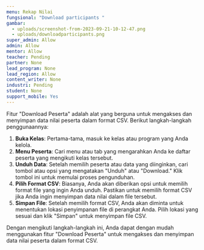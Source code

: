 ```yaml
---
menu: Rekap Nilai
fungsional: "Download participants "
gambar:
  - uploads/screenshot-from-2023-09-21-10-12-47.png
  - uploads/downloadparticipants.png
super_admin: Allow
admin: Allow
mentor: Allow
teacher: Pending
partner: None
lead_program: None
lead_region: Allow
content_writer: None
industri: Pending
student: None
support_mobile: Yes
---
```

Fitur "Download Peserta" adalah alat yang berguna untuk mengakses dan menyimpan data nilai peserta dalam format CSV. Berikut langkah-langkah penggunaannya:

1. **Buka Kelas**: Pertama-tama, masuk ke kelas atau program yang Anda kelola.
2. **Menu Peserta**: Cari menu atau tab yang mengarahkan Anda ke daftar peserta yang mengikuti kelas tersebut.
3. **Unduh Data**: Setelah memilih peserta atau data yang diinginkan, cari tombol atau opsi yang mengatakan "Unduh" atau "Download." Klik tombol ini untuk memulai proses pengunduhan.
4. **Pilih Format CSV**: Biasanya, Anda akan diberikan opsi untuk memilih format file yang ingin Anda unduh. Pastikan untuk memilih format CSV  jika Anda ingin menyimpan data nilai dalam file tersebut.
5. **Simpan File**: Setelah memilih format CSV, Anda akan diminta untuk menentukan lokasi penyimpanan file di perangkat Anda. Pilih lokasi yang sesuai dan klik "Simpan" untuk menyimpan file CSV.

Dengan mengikuti langkah-langkah ini, Anda dapat dengan mudah menggunakan fitur "Download Peserta" untuk mengakses dan menyimpan data nilai peserta dalam format CSV.